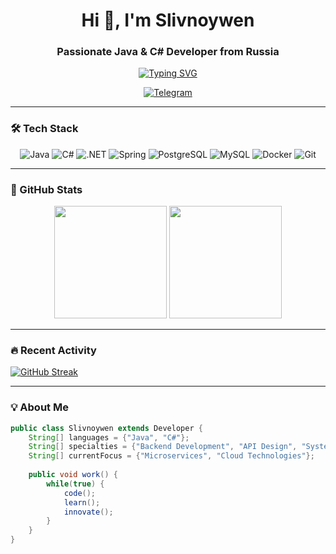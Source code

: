 <h1 align="center">Hi 👋, I'm Slivnoywen</h1>
<h3 align="center">Passionate Java & C# Developer from Russia</h3>

<p align="center">
  <a href="https://git.io/typing-svg">
    <img src="https://readme-typing-svg.demolab.com?font=Fira+Code&size=22&pause=1000&center=true&vCenter=true&width=600&lines=Turning+ideas+into+elegant+solutions;Full-cycle+development+enthusiast;Always+learning+something+new" alt="Typing SVG" />
  </a>
</p>

<p align="center">
  <a href="https://t.me/swagbroya">
    <img src="https://img.shields.io/badge/Telegram-2CA5E0?style=for-the-badge&logo=telegram&logoColor=white" alt="Telegram"/>
  </a>
</p>

---

### 🛠️ Tech Stack

<p align="center">
  <!-- Languages -->
  <img src="https://img.shields.io/badge/Java-ED8B00?style=for-the-badge&logo=openjdk&logoColor=white" alt="Java"/>
  <img src="https://img.shields.io/badge/C%23-239120?style=for-the-badge&logo=c-sharp&logoColor=white" alt="C#"/>
  
  <!-- Frameworks -->
  <img src="https://img.shields.io/badge/.NET-512BD4?style=for-the-badge&logo=dotnet&logoColor=white" alt=".NET"/>
  <img src="https://img.shields.io/badge/Spring-6DB33F?style=for-the-badge&logo=spring&logoColor=white" alt="Spring"/>
  
  <!-- Databases -->
  <img src="https://img.shields.io/badge/PostgreSQL-316192?style=for-the-badge&logo=postgresql&logoColor=white" alt="PostgreSQL"/>
  <img src="https://img.shields.io/badge/MySQL-005C84?style=for-the-badge&logo=mysql&logoColor=white" alt="MySQL"/>
  
  <!-- Tools -->
  <img src="https://img.shields.io/badge/Docker-2CA5E0?style=for-the-badge&logo=docker&logoColor=white" alt="Docker"/>
  <img src="https://img.shields.io/badge/Git-F05032?style=for-the-badge&logo=git&logoColor=white" alt="Git"/>
</p>

---

### 🚀 GitHub Stats

<p align="center">
  <img height="180em" src="https://github-readme-stats.vercel.app/api?username=Slivnoywen&show_icons=true&theme=dark&hide_border=true"/>
  <img height="180em" src="https://github-readme-stats.vercel.app/api/top-langs/?username=Slivnoywen&layout=compact&theme=dark&hide_border=true"/>
</p>

---

### 🔥 Recent Activity

<!--START_SECTION:activity-->
[![GitHub Streak](https://streak-stats.demolab.com?user=Slivnoywen&theme=dark&hide_border=true)](https://git.io/streak-stats)
<!--END_SECTION:activity-->

---

### 💡 About Me

```java
public class Slivnoywen extends Developer {
    String[] languages = {"Java", "C#"};
    String[] specialties = {"Backend Development", "API Design", "System Architecture"};
    String[] currentFocus = {"Microservices", "Cloud Technologies"};
    
    public void work() {
        while(true) {
            code();
            learn();
            innovate();
        }
    }
}
